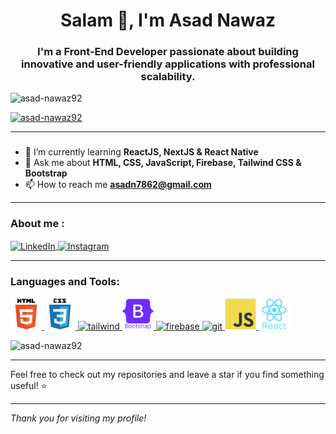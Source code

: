 <h1 align="center">Salam 👋, I'm Asad Nawaz</h1>
<h3 align="center">I'm a Front-End Developer passionate about building innovative and user-friendly applications with professional scalability.</h3>

<p align="left">
  <img src="https://komarev.com/ghpvc/?username=Asad-Nawaz92&color=blueviolet&style=flat" alt="asad-nawaz92" />
</p>

<p align="left">
  <a href="https://github.com/ryo-ma/github-profile-trophy">
    <img src="https://github-profile-trophy.vercel.app/?username=Asad-Nawaz92" alt="asad-nawaz92" />
  </a>
</p>

---

<h3 align="left"></h3>

- 🔭 I’m currently learning **ReactJS, NextJS & React Native**
- 💬 Ask me about **HTML, CSS, JavaScript, Firebase, Tailwind CSS & Bootstrap**
- 📫 How to reach me **asadn7862@gmail.com**

---

<h3 align="left">About me :</h3>
<p align="left">
  <a href="https://www.linkedin.com/in/asad-nawaz-bb520a244/" target="_blank" rel="noopener noreferrer">
    <img align="center" src="https://raw.githubusercontent.com/rahuldkjain/github-profile-readme-generator/master/src/images/icons/Social/linked-in-alt.svg" alt="LinkedIn" height="30" width="40" />
  </a>
  <a href="https://www.instagram.com/_asad_nawaz/" target="_blank" rel="noopener noreferrer">
    <img align="center" src="https://raw.githubusercontent.com/rahuldkjain/github-profile-readme-generator/master/src/images/icons/Social/instagram.svg" alt="Instagram" height="30" width="40" />
  </a>
</p>

---

<h3 align="left">Languages and Tools:</h3>
<div align="left">
  <a href="https://www.w3.org/html/" target="_blank" rel="noreferrer">
    <img src="https://raw.githubusercontent.com/devicons/devicon/master/icons/html5/html5-original-wordmark.svg" alt="html5" width="50" height="50" />
  </a>
  <a href="https://www.w3schools.com/css/" target="_blank" rel="noopener noreferrer">
    <img src="https://raw.githubusercontent.com/devicons/devicon/master/icons/css3/css3-original-wordmark.svg" alt="css3" width="50" height="50" />
  </a>
  <a href="https://tailwindcss.com/" target="_blank" rel="noopener noreferrer">
    <img src="https://www.vectorlogo.zone/logos/tailwindcss/tailwindcss-icon.svg" alt="tailwind" width="50" height="50" />
  </a>
  <a href="https://getbootstrap.com" target="_blank" rel="noopener noreferrer">
    <img src="https://raw.githubusercontent.com/devicons/devicon/master/icons/bootstrap/bootstrap-plain-wordmark.svg" alt="bootstrap5" width="50" height="50" />
  </a>
  <a href="https://firebase.google.com/" target="_blank" rel="noopener noreferrer">
    <img src="https://www.vectorlogo.zone/logos/firebase/firebase-icon.svg" alt="firebase" width="50" height="50" />
  </a>
  <a href="https://git-scm.com/" target="_blank" rel="noopener noreferrer">
    <img src="https://www.vectorlogo.zone/logos/git-scm/git-scm-icon.svg" alt="git" width="50" height="50" />
  </a>
  <a href="https://developer.mozilla.org/en-US/docs/Web/JavaScript" target="_blank" rel="noopener noreferrer">
    <img src="https://raw.githubusercontent.com/devicons/devicon/master/icons/javascript/javascript-original.svg" alt="javascript" width="50" height="50" />
  </a>
  <a href="https://reactjs.org/" target="_blank" rel="noopener noreferrer">
    <img src="https://raw.githubusercontent.com/devicons/devicon/master/icons/react/react-original-wordmark.svg" alt="react" width="50" height="50" />
  </a>
</div>

<p align="left">
  <img src="https://github-readme-stats.vercel.app/api/top-langs?username=Asad-Nawaz92&show_icons=true&locale=en&layout=compact" alt="asad-nawaz92" />
</p>

---

Feel free to check out my repositories and leave a star if you find something useful! ⭐

---

_Thank you for visiting my profile!_
